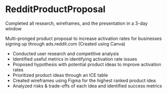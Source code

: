 # RedditProductProposal

Completed all research, wireframes, and the presentation in a 3-day window

Multi-pronged product proposal to increase activation rates for businesses signing up through ads.reddit.com (Created using Canva)

* Conducted user research and competitive analysis
* Identified useful metrics in identifying activation rate issues
* Proposed hypothesis with potential product ideas to improve activation rates
* Prioritized product ideas through an ICE table
* Created wireframes using Figma for the highest ranked product idea
* Analyzed risks & trade-offs of each idea and identified success metrics
